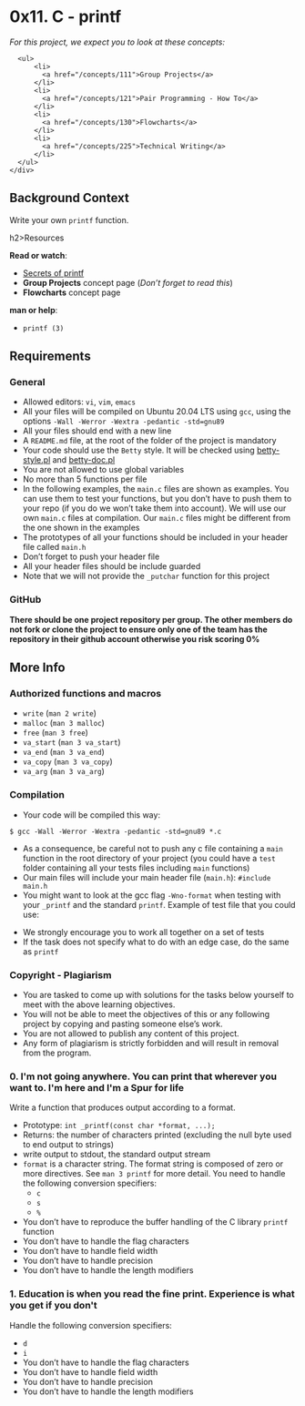 <title>Project: 0x11. C - printf | ALX Africa Intranet</title>
<h1 class="gap">0x11. C - printf</h1>
<div class="panel-body">
      <p>
        <em>For this project, we expect you to look at these concepts:</em>
      </p>

      <ul>
          <li>
            <a href="/concepts/111">Group Projects</a>
          </li>
          <li>
            <a href="/concepts/121">Pair Programming - How To</a>
          </li>
          <li>
            <a href="/concepts/130">Flowcharts</a>
          </li>
          <li>
            <a href="/concepts/225">Technical Writing</a>
          </li>
      </ul>
    </div>
<h2>Background Context</h2>
<p>Write your own <code>printf</code> function.</p>
h2>Resources</h2>

<p><strong>Read or watch</strong>:</p>

<ul>
<li><a href="/rltoken/7Vw7aUWgwC7JYUrqI4bh4Q" title="Secrets of printf" target="_blank">Secrets of printf</a> </li>
<li><strong>Group Projects</strong> concept page (<em>Don&rsquo;t forget to read this</em>)</li>
<li><strong>Flowcharts</strong> concept page</li>
</ul>

<p><strong>man or help</strong>:</p>

<ul>
<li><code>printf (3)</code></li>
</ul>

<h2>Requirements</h2>

<h3>General</h3>

<ul>
<li>Allowed editors: <code>vi</code>, <code>vim</code>, <code>emacs</code></li>
<li>All your files will be compiled on Ubuntu 20.04 LTS using <code>gcc</code>, using the options <code>-Wall -Werror -Wextra -pedantic -std=gnu89</code></li>
<li>All your files should end with a new line</li>
<li>A <code>README.md</code> file, at the root of the folder of the project is mandatory</li>
<li>Your code should use the <code>Betty</code> style. It will be checked using <a href="https://github.com/holbertonschool/Betty/blob/master/betty-style.pl" title="betty-style.pl" target="_blank">betty-style.pl</a> and <a href="https://github.com/holbertonschool/Betty/blob/master/betty-doc.pl" title="betty-doc.pl" target="_blank">betty-doc.pl</a></li>
<li>You are not allowed to use global variables</li>
<li>No more than 5 functions per file</li>
<li>In the following examples, the <code>main.c</code> files are shown as examples. You can use them to test your functions, but you don&rsquo;t have to push them to your repo (if you do we won&rsquo;t take them into account). We will use our own <code>main.c</code> files at compilation. Our <code>main.c</code> files might be different from the one shown in the examples</li>
<li>The prototypes of all your functions should be included in your header file called <code>main.h</code></li>
<li>Don&rsquo;t forget to push your header file</li>
<li>All your header files should be include guarded</li>
<li>Note that we will not provide the <code>_putchar</code> function for this project</li>
</ul>

<h3>GitHub</h3>

<p><strong>There should be one project repository per group. The other members do not fork or clone the project to ensure only one of the team has the repository in their github account otherwise you risk scoring 0%</strong></p>

<h2>More Info</h2>

<h3>Authorized functions and macros</h3>

<ul>
<li><code>write</code> (<code>man 2 write</code>)</li>
<li><code>malloc</code> (<code>man 3 malloc</code>)</li>
<li><code>free</code> (<code>man 3 free</code>)</li>
<li><code>va_start</code> (<code>man 3 va_start</code>)</li>
<li><code>va_end</code> (<code>man 3 va_end</code>)</li>
<li><code>va_copy</code> (<code>man 3 va_copy</code>)</li>
<li><code>va_arg</code> (<code>man 3 va_arg</code>)</li>
</ul>

<h3>Compilation</h3>

<ul>
<li>Your code will be compiled this way:</li>
</ul>

<pre><code>$ gcc -Wall -Werror -Wextra -pedantic -std=gnu89 *.c
</code></pre>

<ul>
<li>As a consequence, be careful not to push any c file containing a <code>main</code> function in the root directory of your project (you could have a <code>test</code> folder containing all your tests files including <code>main</code> functions)</li>
<li>Our main files will include your main header file (<code>main.h</code>): <code>#include main.h</code></li>
<li>You might want to look at the gcc flag <code>-Wno-format</code> when testing with your <code>_printf</code> and the standard <code>printf</code>. Example of test file that you could use:</li>
</ul>
<ul>
<li>We strongly encourage you to work all together on a set of tests</li>
<li>If the task does not specify what to do with an edge case, do the same as <code>printf</code></li>
</ul>
<h3>Copyright - Plagiarism</h3>

<ul>
<li>You are tasked to come up with solutions for the tasks below yourself to meet with the above learning objectives.</li>
<li>You will not be able to meet the objectives of this or any following project by copying and pasting someone else&rsquo;s work. </li>
<li>You are not allowed to publish any content of this project.</li>
<li>Any form of plagiarism is strictly forbidden and will result in removal from the program.</li>
</ul>
<h3 class="panel-title">
      0. I&#39;m not going anywhere. You can print that wherever you want to. I&#39;m here and I&#39;m a Spur for life
 </h3>
<p>Write a function that produces output according to a format.</p>

<ul>
<li>Prototype: <code>int _printf(const char *format, ...);</code></li>
<li>Returns: the number of characters printed (excluding the null byte used to end output to strings)</li>
<li>write output to stdout, the standard output stream</li>
<li><code>format</code> is a character string. The format string is composed of zero or more directives. See <code>man 3 printf</code> for more detail. You need to handle the following conversion specifiers: 

<ul>
<li><code>c</code></li>
<li><code>s</code></li>
<li><code>%</code></li>
</ul></li>
<li>You don&rsquo;t have to reproduce the buffer handling of the C library <code>printf</code> function</li>
<li>You don&rsquo;t have to handle the flag characters</li>
<li>You don&rsquo;t have to handle field width</li>
<li>You don&rsquo;t have to handle precision</li>
<li>You don&rsquo;t have to handle the length modifiers</li>
</ul>
<h3 class="panel-title">
      1. Education is when you read the fine print. Experience is what you get if you don&#39;t
    </h3>
<p>Handle the following conversion specifiers:</p>

<ul>
<li><code>d</code></li>
<li><code>i</code></li>
<li>You don&rsquo;t have to handle the flag characters</li>
<li>You don&rsquo;t have to handle field width</li>
<li>You don&rsquo;t have to handle precision</li>
<li>You don&rsquo;t have to handle the length modifiers</li>
</ul>

